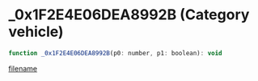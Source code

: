 # _0x1F2E4E06DEA8992B (Category vehicle)

```js
function _0x1F2E4E06DEA8992B(p0: number, p1: boolean): void
```

[filename](_0x1F2E4E06DEA8992B_m.md ':include')
